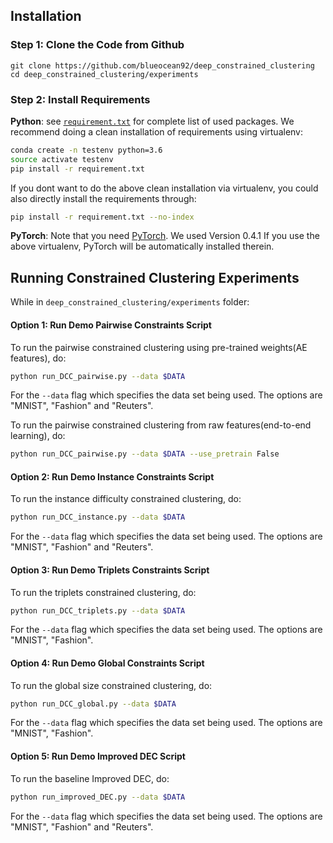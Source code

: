 ## Installation

### Step 1: Clone the Code from Github

```
git clone https://github.com/blueocean92/deep_constrained_clustering
cd deep_constrained_clustering/experiments
```




### Step 2: Install Requirements

**Python**: see [`requirement.txt`](https://github.com/StanfordVL/taskonomy/blob/master/taskbank/requirement.txt) for complete list of used packages. We recommend doing a clean installation of requirements using virtualenv:
```bash
conda create -n testenv python=3.6
source activate testenv
pip install -r requirement.txt 
```

If you dont want to do the above clean installation via virtualenv, you could also directly install the requirements through:
```bash
pip install -r requirement.txt --no-index
```

**PyTorch**: Note that you need [PyTorch](https://pytorch.org/). We used Version 0.4.1 If you use the above virtualenv, PyTorch will be automatically installed therein. 


## Running Constrained Clustering Experiments

While in `deep_constrained_clustering/experiments` folder:

#### Option 1: Run Demo Pairwise Constraints Script

To run the pairwise constrained clustering using pre-trained weights(AE features), do:
```bash
python run_DCC_pairwise.py --data $DATA
```

For the `--data` flag which specifies the data set being used. The options are "MNIST", "Fashion" and "Reuters".

To run the pairwise constrained clustering from raw features(end-to-end learning), do:
```bash
python run_DCC_pairwise.py --data $DATA --use_pretrain False
```

#### Option 2: Run Demo Instance Constraints Script

To run the instance difficulty constrained clustering, do:
```bash
python run_DCC_instance.py --data $DATA
```

For the `--data` flag which specifies the data set being used. The options are "MNIST", "Fashion" and "Reuters".

#### Option 3: Run Demo Triplets Constraints Script

To run the triplets constrained clustering, do:
```bash
python run_DCC_triplets.py --data $DATA
```

For the `--data` flag which specifies the data set being used. The options are "MNIST", "Fashion".

#### Option 4: Run Demo Global Constraints Script

To run the global size constrained clustering, do:
```bash
python run_DCC_global.py --data $DATA
```

For the `--data` flag which specifies the data set being used. The options are "MNIST", "Fashion".

#### Option 5: Run Demo Improved DEC Script

To run the baseline Improved DEC, do:
```bash
python run_improved_DEC.py --data $DATA
```

For the `--data` flag which specifies the data set being used. The options are "MNIST", "Fashion" and "Reuters".


